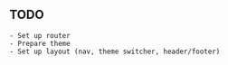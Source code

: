 ## TODO

    - Set up router
    - Prepare theme
    - Set up layout (nav, theme switcher, header/footer)
